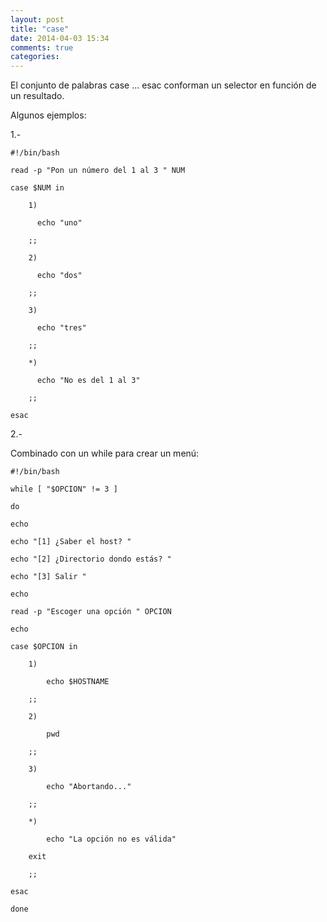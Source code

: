 ```yaml
---
layout: post
title: "case"
date: 2014-04-03 15:34
comments: true
categories: 
---
```

El conjunto de palabras case ... esac conforman un selector en función de un resultado.

Algunos ejemplos:

1.-

	#!/bin/bash

	read -p "Pon un número del 1 al 3 " NUM

	case $NUM in

		1)

		  echo "uno"

		;;

		2)

		  echo "dos"

		;;

		3)

		  echo "tres"

		;;

		*)

		  echo "No es del 1 al 3"

		;;

	esac

2.-

Combinado con un while para crear un menú:

	#!/bin/bash

	while [ "$OPCION" != 3 ]

	do

	echo

	echo "[1] ¿Saber el host? "

	echo "[2] ¿Directorio dondo estás? "

	echo "[3] Salir "

	echo

	read -p "Escoger una opción " OPCION

	echo

	case $OPCION in

		1)

		    echo $HOSTNAME

		;;

		2)

		    pwd

		;;

		3)

		    echo "Abortando..."

		;;

		*)

		    echo "La opción no es válida"

		exit

		;;

	esac

	done

